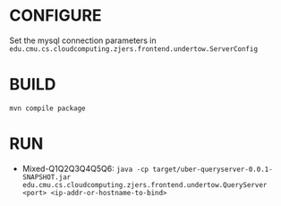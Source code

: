CONFIGURE
=========
Set the mysql connection parameters in ``edu.cmu.cs.cloudcomputing.zjers.frontend.undertow.ServerConfig``

BUILD
=====
``mvn compile package``

RUN
===
* Mixed-Q1Q2Q3Q4Q5Q6: ``java -cp target/uber-queryserver-0.0.1-SNAPSHOT.jar edu.cmu.cs.cloudcomputing.zjers.frontend.undertow.QueryServer <port> <ip-addr-or-hostname-to-bind>``
